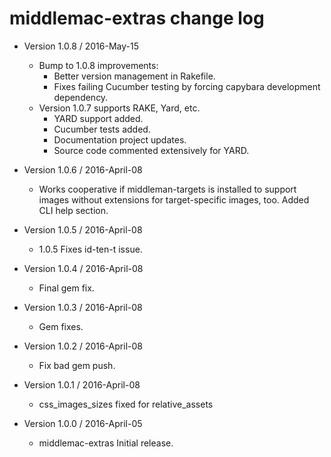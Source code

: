 middlemac-extras change log
===========================

- Version 1.0.8 / 2016-May-15

  - Bump to 1.0.8 improvements:
      - Better version management in Rakefile.
      - Fixes failing Cucumber testing by forcing capybara development dependency.
  - Version 1.0.7 supports RAKE, Yard, etc.
      - YARD support added.
      - Cucumber tests added.
      - Documentation project updates.
      - Source code commented extensively for YARD.

- Version 1.0.6 / 2016-April-08

  - Works cooperative if middleman-targets is installed to support images without extensions for target-specific images, too. Added CLI help section.

- Version 1.0.5 / 2016-April-08

  - 1.0.5 Fixes id-ten-t issue.

- Version 1.0.4 / 2016-April-08

  - Final gem fix.

- Version 1.0.3 / 2016-April-08

  - Gem fixes.

- Version 1.0.2 / 2016-April-08

  - Fix bad gem push.

- Version 1.0.1 / 2016-April-08

  - css_images_sizes fixed for relative_assets

- Version 1.0.0 / 2016-April-05

  - middlemac-extras
    Initial release.
